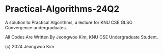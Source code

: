 # Practical-Algorithms-24Q2
A solution to Practical Algorithms, a lecture for KNU CSE GLSO Convergence undergraduates.

All Codes Are Written By Jeongwoo Kim, KNU CSE Undergraduate Student.

(c) 2024 Jeongwoo Kim
